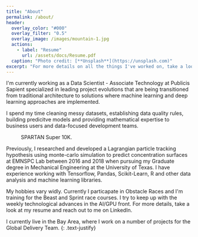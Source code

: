 ```yaml
---
title: "About"
permalink: /about/
header:
  overlay_color: "#000"
  overlay_filter: "0.5"
  overlay_image: /images/mountain-1.jpg
  actions:
    - label: "Resume"
      url: /assets/docs/Resume.pdf
  caption: "Photo credit: [**Unsplash**](https://unsplash.com)"
excerpt: "For more details on all the things I've worked on, take a look at my resume."
---
```


I'm currently working as a Data Scientist - Associate Technology at Publicis Sapient specialized in leading project evolutions that are being transitioned from traditional architecture to solutions where machine learning and deep learning approaches are implemented. 

I spend my time cleaning messy datasets, establishing data quality rules, building predicitve models and providing mathematical expertise to business users and data-focused development teams.

<figure style="width: 250px" class="align-right">
  <img src="{{ site.url }}{{ site.baseurl }}/images/spartan_carry.jpg" alt="">
  <figcaption>SPARTAN Super 10K.</figcaption>
</figure>

Previously, I researched and developed a Lagrangian particle tracking hypothesis using monte-carlo simulation to predict concentration surfaces at EMNSPC Lab between 2016 and 2018 when pursuing my Graduate degree in Mechanical Engineering at the University of Texas. I have experience working with Tensorflow, Pandas, Scikit-Learn, R and other data analysis and machine learning libraries.

My hobbies vary widly. Currently I particapate in Obstacle Races and I'm training for the Beast and Sprint race courses. I try to keep up with the weekly technological advances in the AI/GPU front. For more details, take a look at my resume and reach out to me on LinkedIn.

I currently live in the Bay Area, where I work on a number of projects for the Global Delivery Team. 
{: .text-justify}

